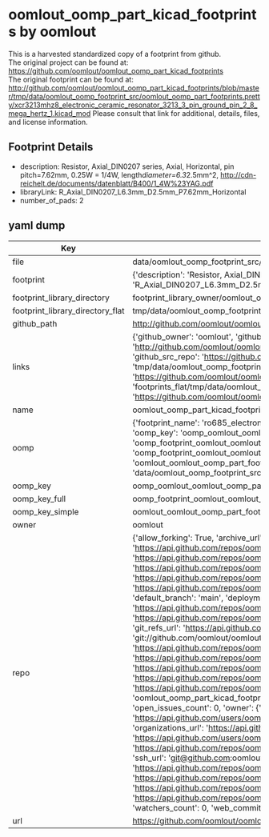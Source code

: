 # oomlout_oomp_part_kicad_footprints by oomlout  
This is a harvested standardized copy of a footprint from github.  
The original project can be found at:  
https://github.com/oomlout/oomlout_oomp_part_kicad_footprints  
The original footprint can be found at:
http://github.com/oomlout/oomlout_oomp_part_kicad_footprints/blob/master/tmp/data/oomlout_oomp_footprint_src/oomlout_oomp_part_footprints.pretty/xcr3213mhz8_electronic_ceramic_resonator_3213_3_pin_ground_pin_2_8_mega_hertz_1.kicad_mod
Please consult that link for additional, details, files, and license information.  
## Footprint Details
* description: Resistor, Axial_DIN0207 series, Axial, Horizontal, pin pitch=7.62mm, 0.25W = 1/4W, length*diameter=6.3*2.5mm^2, http://cdn-reichelt.de/documents/datenblatt/B400/1_4W%23YAG.pdf  
* libraryLink: R_Axial_DIN0207_L6.3mm_D2.5mm_P7.62mm_Horizontal  
* number_of_pads: 2  
## yaml dump  
| Key | Value |  
| --- | --- |  
| file | data/oomlout_oomp_footprint_src/oomlout_oomp_part_kicad_footprints/oomlout_oomp_part_footprints.pretty/ro685_electronic_resistor_quarter_watt_through_hole_6800000_ohm_1.kicad_mod |  
| footprint | {'description': 'Resistor, Axial_DIN0207 series, Axial, Horizontal, pin pitch=7.62mm, 0.25W = 1/4W, length*diameter=6.3*2.5mm^2, http://cdn-reichelt.de/documents/datenblatt/B400/1_4W%23YAG.pdf', 'libraryLink': 'R_Axial_DIN0207_L6.3mm_D2.5mm_P7.62mm_Horizontal', 'number_of_pads': 2} |  
| footprint_library_directory | footprint_library_owner/oomlout_oomlout_oomp_part_kicad_footprints |  
| footprint_library_directory_flat | tmp/data/oomlout_oomp_footprint_src/footprints_flat/oomlout_oomlout_oomp_part_footprints_ro685_electronic_resistor_quarter_watt_through_hole_6800000_ohm_1/working |  
| github_path | http://github.com/oomlout/oomlout_oomp_part_kicad_footprints/blob/master/tmp/data/oomlout_oomp_footprint_src/oomlout_oomp_part_footprints.pretty/ro685_electronic_resistor_quarter_watt_through_hole_6800000_ohm_1.kicad_mod |  
| links | {'github_owner': 'oomlout', 'github_repo_name': 'oomlout_oomp_part_kicad_footprints', 'github_src': 'http://github.com/oomlout/oomlout_oomp_part_kicad_footprints/blob/master/tmp/data/oomlout_oomp_footprint_src/oomlout_oomp_part_footprints.pretty/xcr3213mhz8_electronic_ceramic_resonator_3213_3_pin_ground_pin_2_8_mega_hertz_1.kicad_mod', 'github_src_repo': 'https://github.com/oomlout/oomlout_oomp_part_kicad_footprints', 'oomp_bot': 'tmp/data/oomlout_oomp_footprint_src/footprints/oomlout_oomlout_oomp_part_footprints_ro685_electronic_resistor_quarter_watt_through_hole_6800000_ohm_1/working', 'oomp_bot_github': 'https://github.com/oomlout/oomlout_oomp_footprint_bot/tree/main/tmp/data/oomlout_oomp_footprint_src/footprints/oomlout_oomlout_oomp_part_footprints_ro685_electronic_resistor_quarter_watt_through_hole_6800000_ohm_1/working', 'oomp_src_flat': 'footprints_flat/tmp/data/oomlout_oomp_footprint_src/footprints_flat/oomlout_oomlout_oomp_part_footprints_ro685_electronic_resistor_quarter_watt_through_hole_6800000_ohm_1/working', 'oomp_src_flat_github': 'https://github.com/oomlout/oomlout_oomp_footprint_src/tree/main/tmp/data/oomlout_oomp_footprint_src/footprints_flat/oomlout_oomlout_oomp_part_footprints_ro685_electronic_resistor_quarter_watt_through_hole_6800000_ohm_1/working'} |  
| name | oomlout_oomp_part_kicad_footprints |  
| oomp | {'footprint_name': 'ro685_electronic_resistor_quarter_watt_through_hole_6800000_ohm_1', 'library_name': 'oomlout_oomp_part_footprints', 'md5': '80136068b86e9d1deae43cb1a6f6f36d', 'md5_10': '80136068b8', 'md5_5': '80136', 'md5_6': '801360', 'oomp_key': 'oomp_oomlout_oomlout_oomp_part_footprints_ro685_electronic_resistor_quarter_watt_through_hole_6800000_ohm_1', 'oomp_key_extra': 'oomp_footprint_oomlout_oomlout_oomp_part_footprints_ro685_electronic_resistor_quarter_watt_through_hole_6800000_ohm_1', 'oomp_key_full': 'oomp_footprint_oomlout_oomlout_oomp_part_footprints_ro685_electronic_resistor_quarter_watt_through_hole_6800000_ohm_1_801360', 'oomp_key_simple': 'oomlout_oomlout_oomp_part_footprints_ro685_electronic_resistor_quarter_watt_through_hole_6800000_ohm_1', 'original_filename': 'data/oomlout_oomp_footprint_src/oomlout_oomp_part_kicad_footprints/oomlout_oomp_part_footprints.pretty/ro685_electronic_resistor_quarter_watt_through_hole_6800000_ohm_1.kicad_mod', 'owner_name': 'oomlout'} |  
| oomp_key | oomp_oomlout_oomlout_oomp_part_footprints_ro685_electronic_resistor_quarter_watt_through_hole_6800000_ohm_1 |  
| oomp_key_full | oomp_footprint_oomlout_oomlout_oomp_part_footprints_ro685_electronic_resistor_quarter_watt_through_hole_6800000_ohm_1 |  
| oomp_key_simple | oomlout_oomlout_oomp_part_footprints_ro685_electronic_resistor_quarter_watt_through_hole_6800000_ohm_1 |  
| owner | oomlout |  
| repo | {'allow_forking': True, 'archive_url': 'https://api.github.com/repos/oomlout/oomlout_oomp_part_kicad_footprints/{archive_format}{/ref}', 'archived': False, 'assignees_url': 'https://api.github.com/repos/oomlout/oomlout_oomp_part_kicad_footprints/assignees{/user}', 'blobs_url': 'https://api.github.com/repos/oomlout/oomlout_oomp_part_kicad_footprints/git/blobs{/sha}', 'branches_url': 'https://api.github.com/repos/oomlout/oomlout_oomp_part_kicad_footprints/branches{/branch}', 'clone_url': 'https://github.com/oomlout/oomlout_oomp_part_kicad_footprints.git', 'collaborators_url': 'https://api.github.com/repos/oomlout/oomlout_oomp_part_kicad_footprints/collaborators{/collaborator}', 'comments_url': 'https://api.github.com/repos/oomlout/oomlout_oomp_part_kicad_footprints/comments{/number}', 'commits_url': 'https://api.github.com/repos/oomlout/oomlout_oomp_part_kicad_footprints/commits{/sha}', 'compare_url': 'https://api.github.com/repos/oomlout/oomlout_oomp_part_kicad_footprints/compare/{base}...{head}', 'contents_url': 'https://api.github.com/repos/oomlout/oomlout_oomp_part_kicad_footprints/contents/{+path}', 'contributors_url': 'https://api.github.com/repos/oomlout/oomlout_oomp_part_kicad_footprints/contributors', 'created_at': '2023-08-11T18:12:42Z', 'default_branch': 'main', 'deployments_url': 'https://api.github.com/repos/oomlout/oomlout_oomp_part_kicad_footprints/deployments', 'description': None, 'disabled': False, 'downloads_url': 'https://api.github.com/repos/oomlout/oomlout_oomp_part_kicad_footprints/downloads', 'events_url': 'https://api.github.com/repos/oomlout/oomlout_oomp_part_kicad_footprints/events', 'fork': False, 'forks': 0, 'forks_count': 0, 'forks_url': 'https://api.github.com/repos/oomlout/oomlout_oomp_part_kicad_footprints/forks', 'full_name': 'oomlout/oomlout_oomp_part_kicad_footprints', 'git_commits_url': 'https://api.github.com/repos/oomlout/oomlout_oomp_part_kicad_footprints/git/commits{/sha}', 'git_refs_url': 'https://api.github.com/repos/oomlout/oomlout_oomp_part_kicad_footprints/git/refs{/sha}', 'git_tags_url': 'https://api.github.com/repos/oomlout/oomlout_oomp_part_kicad_footprints/git/tags{/sha}', 'git_url': 'git://github.com/oomlout/oomlout_oomp_part_kicad_footprints.git', 'has_discussions': False, 'has_downloads': True, 'has_issues': True, 'has_pages': False, 'has_projects': True, 'has_wiki': True, 'homepage': None, 'hooks_url': 'https://api.github.com/repos/oomlout/oomlout_oomp_part_kicad_footprints/hooks', 'html_url': 'https://github.com/oomlout/oomlout_oomp_part_kicad_footprints', 'id': 677496999, 'is_template': False, 'issue_comment_url': 'https://api.github.com/repos/oomlout/oomlout_oomp_part_kicad_footprints/issues/comments{/number}', 'issue_events_url': 'https://api.github.com/repos/oomlout/oomlout_oomp_part_kicad_footprints/issues/events{/number}', 'issues_url': 'https://api.github.com/repos/oomlout/oomlout_oomp_part_kicad_footprints/issues{/number}', 'keys_url': 'https://api.github.com/repos/oomlout/oomlout_oomp_part_kicad_footprints/keys{/key_id}', 'labels_url': 'https://api.github.com/repos/oomlout/oomlout_oomp_part_kicad_footprints/labels{/name}', 'language': None, 'languages_url': 'https://api.github.com/repos/oomlout/oomlout_oomp_part_kicad_footprints/languages', 'license': None, 'merges_url': 'https://api.github.com/repos/oomlout/oomlout_oomp_part_kicad_footprints/merges', 'milestones_url': 'https://api.github.com/repos/oomlout/oomlout_oomp_part_kicad_footprints/milestones{/number}', 'mirror_url': None, 'name': 'oomlout_oomp_part_kicad_footprints', 'network_count': 0, 'node_id': 'R_kgDOKGHIpw', 'notifications_url': 'https://api.github.com/repos/oomlout/oomlout_oomp_part_kicad_footprints/notifications{?since,all,participating}', 'open_issues': 0, 'open_issues_count': 0, 'owner': {'avatar_url': 'https://avatars.githubusercontent.com/u/139793?v=4', 'events_url': 'https://api.github.com/users/oomlout/events{/privacy}', 'followers_url': 'https://api.github.com/users/oomlout/followers', 'following_url': 'https://api.github.com/users/oomlout/following{/other_user}', 'gists_url': 'https://api.github.com/users/oomlout/gists{/gist_id}', 'gravatar_id': '', 'html_url': 'https://github.com/oomlout', 'id': 139793, 'login': 'oomlout', 'node_id': 'MDQ6VXNlcjEzOTc5Mw==', 'organizations_url': 'https://api.github.com/users/oomlout/orgs', 'received_events_url': 'https://api.github.com/users/oomlout/received_events', 'repos_url': 'https://api.github.com/users/oomlout/repos', 'site_admin': False, 'starred_url': 'https://api.github.com/users/oomlout/starred{/owner}{/repo}', 'subscriptions_url': 'https://api.github.com/users/oomlout/subscriptions', 'type': 'User', 'url': 'https://api.github.com/users/oomlout'}, 'private': False, 'pulls_url': 'https://api.github.com/repos/oomlout/oomlout_oomp_part_kicad_footprints/pulls{/number}', 'pushed_at': '2023-09-25T22:59:03Z', 'releases_url': 'https://api.github.com/repos/oomlout/oomlout_oomp_part_kicad_footprints/releases{/id}', 'size': 1019, 'ssh_url': 'git@github.com:oomlout/oomlout_oomp_part_kicad_footprints.git', 'stargazers_count': 0, 'stargazers_url': 'https://api.github.com/repos/oomlout/oomlout_oomp_part_kicad_footprints/stargazers', 'statuses_url': 'https://api.github.com/repos/oomlout/oomlout_oomp_part_kicad_footprints/statuses/{sha}', 'subscribers_count': 1, 'subscribers_url': 'https://api.github.com/repos/oomlout/oomlout_oomp_part_kicad_footprints/subscribers', 'subscription_url': 'https://api.github.com/repos/oomlout/oomlout_oomp_part_kicad_footprints/subscription', 'svn_url': 'https://github.com/oomlout/oomlout_oomp_part_kicad_footprints', 'tags_url': 'https://api.github.com/repos/oomlout/oomlout_oomp_part_kicad_footprints/tags', 'teams_url': 'https://api.github.com/repos/oomlout/oomlout_oomp_part_kicad_footprints/teams', 'temp_clone_token': None, 'topics': [], 'trees_url': 'https://api.github.com/repos/oomlout/oomlout_oomp_part_kicad_footprints/git/trees{/sha}', 'updated_at': '2023-08-11T18:43:48Z', 'url': 'https://api.github.com/repos/oomlout/oomlout_oomp_part_kicad_footprints', 'visibility': 'public', 'watchers': 0, 'watchers_count': 0, 'web_commit_signoff_required': False} |  
| url | https://github.com/oomlout/oomlout_oomp_part_kicad_footprints |  

